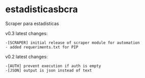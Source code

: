 # estadisticasbcra
Scraper para estadisticas

v0.3 latest changes:

	-[SCRAPER] initial release of scraper module for automation
	- added requeriments.txt for PIP

v0.2 latest changes:

	-[AUTH] prevent execution if auth is empty
	-[JSON] output is json instead of text